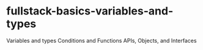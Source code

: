 # fullstack-basics-variables-and-types

Variables and types
Conditions and Functions
APIs, Objects, and Interfaces

